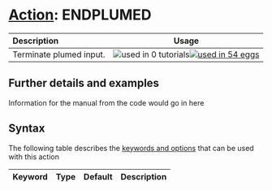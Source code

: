 # [Action](actions.md): ENDPLUMED

| Description    | Usage |
|:--------|:--------:|
| Terminate plumed input. | ![used in 0 tutorials](https://img.shields.io/badge/tutorials-0-red.svg)[![used in 54 eggs](https://img.shields.io/badge/nest-54-green.svg)](https://www.plumed-nest.org/browse.html?search=ENDPLUMED) | 

## Further details and examples 
Information for the manual from the code would go in here 
## Syntax 
The following table describes the [keywords and options](parsing.md) that can be used with this action 

| Keyword | Type | Default | Description |
|:-------|:----:|:-------:|:-----------|
